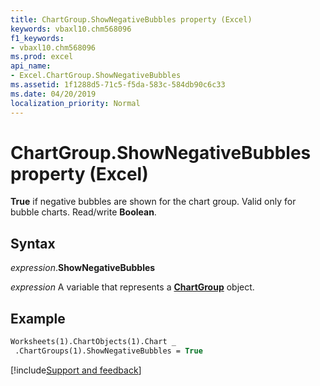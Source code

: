 ```yaml
---
title: ChartGroup.ShowNegativeBubbles property (Excel)
keywords: vbaxl10.chm568096
f1_keywords:
- vbaxl10.chm568096
ms.prod: excel
api_name:
- Excel.ChartGroup.ShowNegativeBubbles
ms.assetid: 1f1288d5-71c5-f5da-583c-584db90c6c33
ms.date: 04/20/2019
localization_priority: Normal
---
```



# ChartGroup.ShowNegativeBubbles property (Excel)

**True** if negative bubbles are shown for the chart group. Valid only for bubble charts. Read/write **Boolean**.


## Syntax

_expression_.**ShowNegativeBubbles**

_expression_ A variable that represents a **[ChartGroup](Excel.ChartGroup(object).md)** object.


## Example


```vb
Worksheets(1).ChartObjects(1).Chart _ 
 .ChartGroups(1).ShowNegativeBubbles = True
```



[!include[Support and feedback](~/includes/feedback-boilerplate.md)]